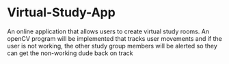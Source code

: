 # Virtual-Study-App
An online application that allows users to create virtual study rooms. 
An openCV program will be implemented that tracks user movements and if the user is not working, the other study group members will be alerted so they can get the non-working dude back on track
